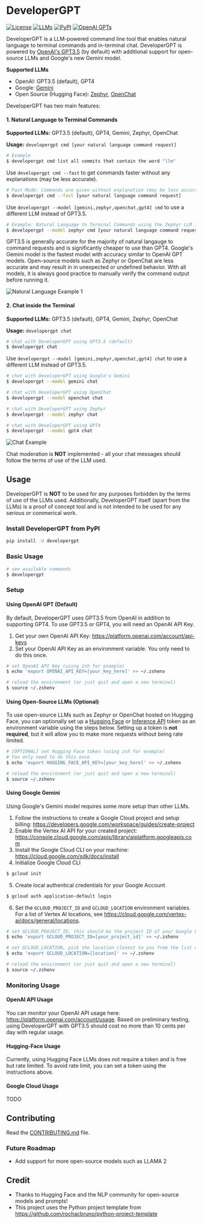 # DeveloperGPT
[![License](https://img.shields.io/badge/license-MIT-green)](./LICENSE)
[![LLMs](https://img.shields.io/badge/Supported%20LLMs-GPT3.5,%20GPT4,%20Gemini,%20OpenChat,%20Zephyr-blue)](https://img.shields.io/badge/Supported%20LLMs-GPT,%20BLOOM-blue)
[![PyPI](https://img.shields.io/pypi/v/developergpt)](https://pypi.org/project/developergpt/)
[![OpenAI GPTs](https://img.shields.io/badge/OpenAI%20GPTs-Try%20the%20online%20DeveloperGPT-8A2BE2)](https://chat.openai.com/g/g-mfPPe6MKC-developergpt)

DeveloperGPT is a LLM-powered command line tool that enables natural language to terminal commands and in-terminal chat. DeveloperGPT is powered by [OpenAI's GPT3.5](https://platform.openai.com/docs/models) (by default) with additional support for open-source LLMs and Google's new Gemini model.

**Supported LLMs**
- OpenAI: GPT3.5 (default), GPT4
- Google: [Gemini](https://deepmind.google/technologies/gemini/)
- Open Source (Hugging Face): [Zephyr](https://huggingface.co/HuggingFaceH4/zephyr-7b-beta), [OpenChat](https://huggingface.co/openchat/openchat_3.5)

DeveloperGPT has two main features:
#### 1. Natural Language to Terminal Commands
**Supported LLMs:** GPT3.5 (default), GPT4, Gemini, Zephyr, OpenChat

**Usage:** `developergpt cmd [your natural language command request]`
```bash
# Example
$ developergpt cmd list all commits that contain the word "llm"
```

Use `developergpt cmd --fast` to get commands faster without any explanations (may be less accurate). 
```bash
# Fast Mode: Commands are given without explanation (may be less accurate)
$ developergpt cmd --fast [your natural language command request]
```

Use `developergpt --model [gemini,zephyr,openchat,gpt4] cmd` to use a different LLM instead of GPT3.5. 
```bash
# Example: Natural Language to Terminal Commands using the Zephyr LLM instead of GPT3.5
$ developergpt --model zephyr cmd [your natural language command request]
```
GPT3.5 is generally accurate for the majority of natural langauge to command requests and is significantly cheaper to use than GPT4. Google's Gemini model is the fastest model with accuracy similar to OpenAI GPT models. Open-source models such as Zephyr or OpenChat are less accurate and may result in in unexpected or undefined behavior. With all models, it is always good practice to manually verify the command output before running it.

![Natural Language Example 1](https://github.com/luo-anthony/DeveloperGPT/raw/main/samples/cmd_demo.gif)

#### 2. Chat inside the Terminal
**Supported LLMs:** GPT3.5 (default), GPT4, Gemini, Zephyr, OpenChat

**Usage:** `developergpt chat`
```bash
# chat with DeveloperGPT using GPT3.5 (default)
$ developergpt chat
```

Use `developergpt --model [gemini,zephyr,openchat,gpt4] chat` to use a different LLM instead of GPT3.5. 
```bash
# chat with DeveloperGPT using Google's Gemini
$ developergpt --model gemini chat

# chat with DeveloperGPT using OpenChat
$ developergpt --model openchat chat

# chat with DeveloperGPT using Zephyr
$ developergpt --model zephyr chat

# chat with DeveloperGPT using GPT4
$ developergpt --model gpt4 chat
```

![Chat Example](https://github.com/luo-anthony/DeveloperGPT/raw/main/samples/chat_demo.gif)

Chat moderation is **NOT** implemented - all your chat messages should follow the terms of use of the LLM used. 

## Usage
DeveloperGPT is **NOT** to be used for any purposes forbidden by the terms of use of the LLMs used. Additionally, DeveloperGPT itself (apart from the LLMs) is a proof of concept tool and is not intended to be used for any serious or commerical work. 

### Install DeveloperGPT from PyPI
```bash
pip install -U developergpt
```

### Basic Usage
```bash
# see available commands
$ developergpt 
```

### Setup
#### Using OpenAI GPT (Default)
By default, DeveloperGPT uses GPT3.5 from OpenAI in addition to supporting GPT4. To use GPT3.5 or GPT4, you will need an OpenAI API Key.

1. Get your own OpenAI API Key: https://platform.openai.com/account/api-keys
2. Set your OpenAI API Key as an environment variable. You only need to do this once. 
```bash
# set OpenAI API Key (using zsh for example)
$ echo 'export OPENAI_API_KEY=[your_key_here]' >> ~/.zshenv

# reload the environment (or just quit and open a new terminal)
$ source ~/.zshenv
```

#### Using Open-Source LLMs (Optional)
To use open-source LLMs such as Zephyr or OpenChat hosted on Hugging Face, you can optionally set up a [Hugging Face](https://huggingface.co/settings/tokens) or [Inference API](https://huggingface.co/docs/api-inference/index) token as an environment variable using the steps below. Setting up a token is **not required**, but it will allow you to make more requests without being rate limited. 

```bash
# [OPTIONAL] set Hugging Face token (using zsh for example)
# You only need to do this once
$ echo 'export HUGGING_FACE_API_KEY=[your_key_here]' >> ~/.zshenv

# reload the environment (or just quit and open a new terminal)
$ source ~/.zshenv
```

#### Using Google Gemini
Using Google's Gemini model requires some more setup than other LLMs. 
1. Follow the instructions to create a Google Cloud project and setup billing: https://developers.google.com/workspace/guides/create-project
2. Enable the Vertex AI API for your created project: https://console.cloud.google.com/apis/library/aiplatform.googleapis.com
3. Install the Google Cloud CLI on your machine: https://cloud.google.com/sdk/docs/install
4. Initialize Google Cloud CLI
```bash
$ gcloud init
```

5. Create local authentical credentials for your Google Account
```bash
$ gcloud auth application-default login
```

6. Set the `GCLOUD_PROJECT_ID` and `GCLOUD_LOCATION` environment variables. For a list of Vertex AI locations, see https://cloud.google.com/vertex-ai/docs/general/locations.
```bash
# set GCLOUD_PROJECT_ID, this should be the project ID of your Google Cloud project
$ echo 'export GCLOUD_PROJECT_ID=[your_project_id]' >> ~/.zshenv

# set GCLOUD_LOCATION, pick the location closest to you from the list of Vertex AI locations
$ echo 'export GCLOUD_LOCATION=[location]' >> ~/.zshenv

# reload the environment (or just quit and open a new terminal)
$ source ~/.zshenv
```

### Monitoring Usage

#### OpenAI API Usage
You can monitor your OpenAI API usage here: https://platform.openai.com/account/usage. Based on preliminary testing, using DeveloperGPT with GPT3.5 should cost no more than 10 cents per day with regular usage. 

#### Hugging-Face Usage 
Currently, using Hugging Face LLMs does not require a token and is free but rate limited. To avoid rate limit, you can set a token using the instructions above. 

#### Google Cloud Usage
TODO 

## Contributing
Read the [CONTRIBUTING.md](CONTRIBUTING.md) file.

### Future Roadmap
- Add support for more open-source models such as LLAMA 2

## Credit
- Thanks to Hugging Face and the NLP community for open-source models and prompts! 
- This project uses the Python project template from https://github.com/rochacbruno/python-project-template
